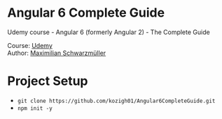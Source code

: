 # Angular 6 Complete Guide
Udemy course - Angular 6 (formerly Angular 2) - The Complete Guide

Course: [Udemy](https://www.udemy.com/the-complete-guide-to-angular-2/learn/v4/overview)  
Author: [Maximilian Schwarzmüller](https://www.udemy.com/user/maximilian-schwarzmuller/)  

# Project Setup
* `git clone https://github.com/kozigh01/Angular6CompleteGuide.git`
* `npm init -y`

